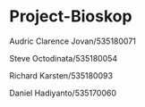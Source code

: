 # Project-Bioskop
 
<p>Audric Clarence Jovan/535180071</p>
<p>Steve Octodinata/535180054</p>
<p>Richard Karsten/535180093</p>
<p>Daniel Hadiyanto/535170060</p>
